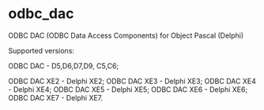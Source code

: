 # odbc_dac


ODBC DAC (ODBC Data Access Components) for Object Pascal (Delphi)


Supported versions: 

ODBC DAC - D5,D6,D7,D9, C5,C6;

ODBC DAC XE2 - Delphi XE2; 
ODBC DAC XE3 - Delphi XE3; 
ODBC DAC XE4 - Delphi XE4; 
ODBC DAC XE5 - Delphi XE5; 
ODBC DAC XE6 - Delphi XE6; 
ODBC DAC XE7 - Delphi XE7. 
